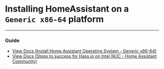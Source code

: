 <!-- ------------------------------------------------------------ -->

# Installing HomeAssistant on a `Generic x86-64` platform


<!-- ------------------------------------------------------------ -->

***
### Guide
  - [View Docs (Install Home Assistant Operating System - Generic x86-64)](https://www.home-assistant.io/installation/generic-x86-64/)
  - [View Docs (Steps to success for Hass.io on Intel NUC - Home Assistant Community)](https://community.home-assistant.io/t/my-steps-to-success-for-hass-io-on-intel-nuc/43915/378)


<!-- ---------------------------------------------------------
#
# Citation(s)
#
#   community.home-assistant.io  |  "My steps to success for Hass.io on Intel NUC - Installation - Home Assistant Community"  |  https://community.home-assistant.io/t/my-steps-to-success-for-hass-io-on-intel-nuc/43915/378
#
#   www.home-assistant.io  |  "Generic x86-64 - Home Assistant"  |  https://www.home-assistant.io/installation/generic-x86-64/
#
---------------------------------------------------------- -->
